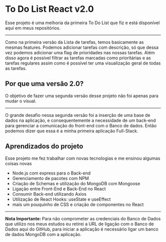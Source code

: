 # To Do List React v2.0

Esse projeto é uma melhoria da primeira To Do List que fiz e está disponível aqui em meus repositórios.
<hr>

Como na primeira versão da Lista de tarefas, temos basicamente as mesmas features. Podemos adicionar tarefas com descrição, só que dessa vez podemos
adicionar uma flag de prioridades nas nossas tarefas. Além disso agora é possível filtrar as tarefas marcadas como prioritárias e as tarefas regulares
assim como é possível ter uma visualização geral de todas as tarefas.

<h2> Por que uma versão 2.0? </h2>
 
  <p> O objetivo de fazer uma segunda versão desse projeto não foi apenas para mudar o visual. <hr> </p>
  O grande desafio nessa segunda versão foi a inserção de uma base de dados na aplicação, e consequentemente a necessidade de um back-end para gerenciar
  a comunicação do front-end com o Banco de dados. Então podemos dizer que essa é a minha primeira aplicação Full-Stack.
  
<h2> Aprendizados do projeto </h2>

<p> Esse projeto me fez trabalhar com novas tecnologias e me ensinou algumas coisas novas </p>

<ul>
  <li> Node.js com express para o Back-end </li>
  <li> Gerenciamento de pacotes com NPM </li>
  <li> Criação de Schemas e utilização do MongoDB com Mongoose </li>
  <li> Ligação entre Front-End e Back-End no React </li>
  <li> Consumir Back-end utilizando Axios </li>
  <li> Utilização de React Hooks: useState e useEffect </li>
  <li> mais um pouquinho de CSS e criação de componentes no React </li>
 </ul>
 
 <hr>
 <b>Nota Importante: </b> Para não comprometer as credenciais do Banco de Dados que utilizo nos meus estudos eu retirei a URL de ligação com o Banco de Dados
 aqui do GitHub, para iniciar a aplicação é necessário ligar um banco de dados MongoDB com a aplicação.
